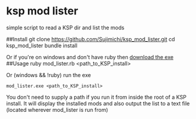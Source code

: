 ksp mod lister
==============
simple script to read a KSP dir and list the mods

##Install 
    git clone https://github.com/Sujimichi/ksp_mod_lister.git
    cd ksp_mod_lister
    bundle install

Or if you're on windows and don't have ruby then [download the exe](https://github.com/Sujimichi/ksp_mod_lister/releases/download/0.0.1/mod_lister.exe)
##Usage
    ruby mod_lister.rb <path_to_KSP_install>
  
Or (windows && !ruby) run the exe

    mod_lister.exe <path_to_KSP_install>

You don't need to supply a path if you run it from inside the root of a KSP install.
It will display the installed mods and also output the list to a text file (located wherever mod_lister is run from)
